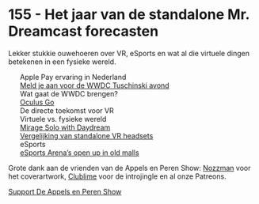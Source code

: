 # 155 - Het jaar van de standalone Mr. Dreamcast forecasten

<p>Lekker stukkie ouwehoeren over VR, eSports en wat al die virtuele dingen betekenen in een fysieke wereld.</p>

<p><ul>Apple Pay ervaring in Nederland<br />
<a href="https://www.meetup.com/PermanentBeta/events/250652175">Meld je aan voor de WWDC Tuschinski avond</a><br />
Wat gaat de WWDC brengen?<br />
<a href="https://www.youtube.com/watch?v=aQcR1q35vMc">Oculus Go</a><br />
De directe toekomst voor VR<br />
Virtuele vs. fysieke wereld<br />
<a href="https://www3.lenovo.com/us/en/tablets/virtual-reality-and-smart-devices/virtual-and-augmented-reality/lenovo-mirage-solo/Mirage-Solo/p/ZZIRZRHVR01">Mirage Solo with Daydream</a><br />
<a href="https://imgur.com/XJMceDX">Vergelijking van standalone VR headsets</a><br />
eSports<br />
<a href="https://www.nytimes.com/2018/05/02/style/fortnite.html">eSports Arena’s open up in old malls</a><br />
</ul><p>Grote dank aan de vrienden van de Appels en Peren Show: <a href="http://www.nozzman.com/">Nozzman</a> voor het coverartwork, <a href="http://twitter.com/#!/clublime">Clublime</a> voor de introjingle en al onze Patreons.</p></p><p><a href="https://www.patreon.com/appelsenperenshow" rel="payment">Support De Appels en Peren Show</a></p>